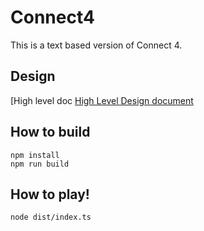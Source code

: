 # Connect4
This is a text based version of Connect 4.

## Design
[High level doc
[High Level Design document](docs/HighLevelDesign.md)

## How to build
```
npm install
npm run build
```

## How to play!
```
node dist/index.ts
```
